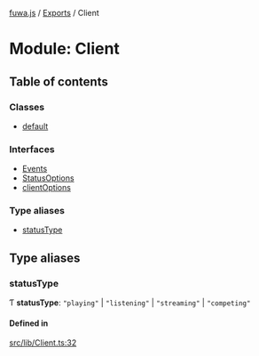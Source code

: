 [fuwa.js](../README.md) / [Exports](../modules.md) / Client

# Module: Client

## Table of contents

### Classes

- [default](../classes/Client.default.md)

### Interfaces

- [Events](../interfaces/Client.Events.md)
- [StatusOptions](../interfaces/Client.StatusOptions.md)
- [clientOptions](../interfaces/Client.clientOptions.md)

### Type aliases

- [statusType](Client.md#statustype)

## Type aliases

### statusType

Ƭ **statusType**: ``"playing"`` \| ``"listening"`` \| ``"streaming"`` \| ``"competing"``

#### Defined in

[src/lib/Client.ts:32](https://github.com/Fuwajs/Fuwa.js/blob/60995b2/src/lib/Client.ts#L32)
